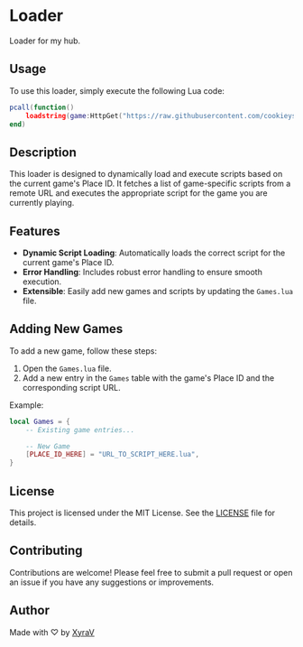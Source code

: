 # Loader

Loader for my hub.

## Usage

To use this loader, simply execute the following Lua code:

```lua
pcall(function()
    loadstring(game:HttpGet("https://raw.githubusercontent.com/cookieys/loader/refs/heads/main/Loader.lua", true))()
end)
```

## Description

This loader is designed to dynamically load and execute scripts based on the current game's Place ID. It fetches a list of game-specific scripts from a remote URL and executes the appropriate script for the game you are currently playing.

## Features

- **Dynamic Script Loading**: Automatically loads the correct script for the current game's Place ID.
- **Error Handling**: Includes robust error handling to ensure smooth execution.
- **Extensible**: Easily add new games and scripts by updating the `Games.lua` file.

## Adding New Games

To add a new game, follow these steps:
1. Open the `Games.lua` file.
2. Add a new entry in the `Games` table with the game's Place ID and the corresponding script URL.

Example:
```lua
local Games = {
    -- Existing game entries...

    -- New Game
    [PLACE_ID_HERE] = "URL_TO_SCRIPT_HERE.lua",
}
```

## License

This project is licensed under the MIT License. See the [LICENSE](https://mit-license.org/) file for details.

## Contributing

Contributions are welcome! Please feel free to submit a pull request or open an issue if you have any suggestions or improvements.

## Author

Made with ♡ by [XyraV](https://github.com/cookieys)
